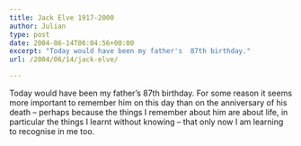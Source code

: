 ```yaml
---
title: Jack Elve 1917-2000
author: Julian
type: post
date: 2004-06-14T06:04:56+00:00
excerpt: "Today would have been my father's  87th birthday."
url: /2004/06/14/jack-elve/

---
```

Today would have been my father&#8217;s 87th birthday. For some reason it seems more important to remember him on this day than on the anniversary of his death &#8211; perhaps because the things I remember about him are about life, in particular the things I learnt without knowing &#8211; that only now I am learning to recognise in me too.